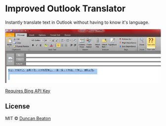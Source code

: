 # Improved Outlook Translator

Instantly translate text in Outlook without having to know it's language.

![Outlook 2010 Addin Translator ](https://github.com/dunckr/outlook-translate/raw/master/sample.png)

[Requires Bing API Key](https://datamarket.azure.com/dataset/1899a118-d202-492c-aa16-ba21c33c06cb) 

## License

MIT © [Duncan Beaton](http://dunckr.com)
